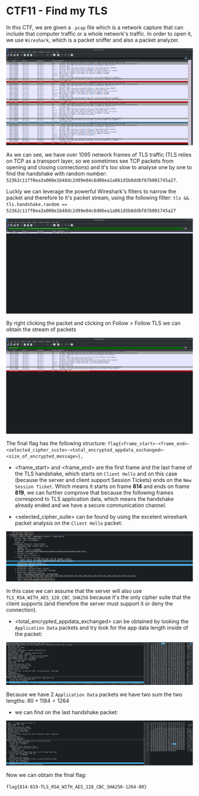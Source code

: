 # CTF11 - Find my TLS

In this CTF, we are given a `.pcap` file which is a network capture that can include that computer traffic or a whole network's traffic. In order to open it, we use `Wireshark`, which is a packet sniffer and also a packet analyzer.


![](images/ctf11-1.png)

As we can see, we have over 1095 network frames of TLS traffic (TLS relies on TCP as a transport layer, so we sometimes see TCP packets from opening and closing connections) and it's too slow to analyse one by one to find the handshake with random number: `52362c11ff0ea3a000e1b48dc2d99e04c6d06ea1a061d5b8ddbf87b001745a27`.

Luckly we can leverage the powerful Wireshark's filters to narrow the packet and therefore to it's packet stream, using the following filter: 
`tls && tls.handshake.random == 52362c11ff0ea3a000e1b48dc2d99e04c6d06ea1a061d5b8ddbf87b001745a27`

![](images/ctf11-2.png)

By right clicking the packet and clicking on Follow > Follow TLS we can obtain the stream of packets

![](images/ctf11-3.png)

The final flag has the following structure: `flag{<frame_start>-<frame_end>-<selected_cipher_suite>-<total_encrypted_appdata_exchanged>-<size_of_encrypted_message>},`

- <frame_start> and <frame_end> are the first frame and the last frame of the TLS handshake, which starts on `Client Hello` and on this case (because the server and client support Session Tickets) ends on the `New Session Ticket`. Which means it starts on frame **814** and ends on frame **819**, we can further comprove that because the following frames correspond to TLS application data, which means the handshake already ended and we have a secure communication channel.

- <selected_cipher_suite> can be found by using the excelent wireshark packet analysis on the `Client Hello` packet:

![](images/ctf11-4.png)

In this case we can assume that the server will also use `TLS_RSA_WITH_AES_128_CBC_SHA256` because it's the only cipher suite that the client supports (and therefore the server must support it or deny the connection).

- <total_encrypted_appdata_exchanged> can be obtained by looking the `Application Data` packets and try look for the app data length inside of the packet: 

![](images/ctf11-5.png)

Because we have 2 `Application Data` packets we have two sum the two lengths:  $80+1184 = 1264$

- <size-of-encrypted-message> we can find on the last handshake packet: 

![](images/ctf11-6.png)


Now we can obtain the final flag:

`flag{814-819-TLS_RSA_WITH_AES_128_CBC_SHA256-1264-80}`